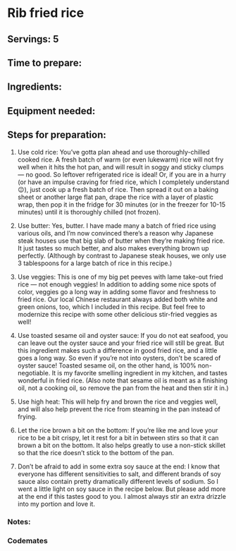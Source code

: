 # Rib fried rice

## Servings: 5

## Time to prepare: 

## Ingredients:


## Equipment needed:


## Steps for preparation:

1) Use cold rice: You’ve gotta plan ahead and use thoroughly-chilled cooked rice.  A fresh batch of warm (or even lukewarm) rice will not fry well when it hits the hot pan, and will result in soggy and sticky clumps — no good.  So leftover refrigerated rice is ideal!  Or, if you are in a hurry (or have an impulse craving for fried rice, which I completely understand 😉), just cook up a fresh batch of rice.  Then spread it out on a baking sheet or another large flat pan, drape the rice with a layer of plastic wrap, then pop it in the fridge for 30 minutes (or in the freezer for 10-15 minutes) until it is thoroughly chilled (not frozen).

2) Use butter: Yes, butter.  I have made many a batch of fried rice using various oils, and I’m now convinced there’s a reason why Japanese steak houses use that big slab of butter when they’re making fried rice.  It just tastes so much better, and also makes everything brown up perfectly.  (Although by contrast to Japanese steak houses, we only use 3 tablespoons for a large batch of rice in this recipe.)

3) Use veggies: This is one of my big pet peeves with lame take-out fried rice — not enough veggies!  In addition to adding some nice spots of color, veggies go a long way in adding some flavor and freshness to fried rice.  Our local Chinese restaurant always added both white and green onions, too, which I included in this recipe.  But feel free to modernize this recipe with some other delicious stir-fried veggies as well!

4)  Use toasted sesame oil and oyster sauce: If you do not eat seafood, you can leave out the oyster sauce and your fried rice will still be great.  But this ingredient makes such a difference in good fried rice, and a little goes a long way.  So even if you’re not into oysters, don’t be scared of oyster sauce!  Toasted sesame oil, on the other hand, is 100% non-negotiable.  It is my favorite smelling ingredient in my kitchen, and tastes wonderful in fried rice.  (Also note that sesame oil is meant as a finishing oil, not a cooking oil, so remove the pan from the heat and then stir it in.)

5) Use high heat: This will help fry and brown the rice and veggies well, and will also help prevent the rice from steaming in the pan instead of frying.

6) Let the rice brown a bit on the bottom: If you’re like me and love your rice to be a bit crispy, let it rest for a bit in between stirs so that it can brown a bit on the bottom.  It also helps greatly to use a non-stick skillet so that the rice doesn’t stick to the bottom of the pan.

7) Don’t be afraid to add in some extra soy sauce at the end: I know that everyone has different sensitivities to salt, and different brands of soy sauce also contain pretty dramatically different levels of sodium.  So I went a little light on soy sauce in the recipe below.  But please add more at the end if this tastes good to you.  I almost always stir an extra drizzle into my portion and love it.

### Notes:



### Codemates #
